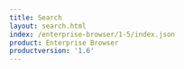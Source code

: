 ```yaml
---
title: Search
layout: search.html
index: /enterprise-browser/1-5/index.json
product: Enterprise Browser
productversion: '1.6'
---
```

